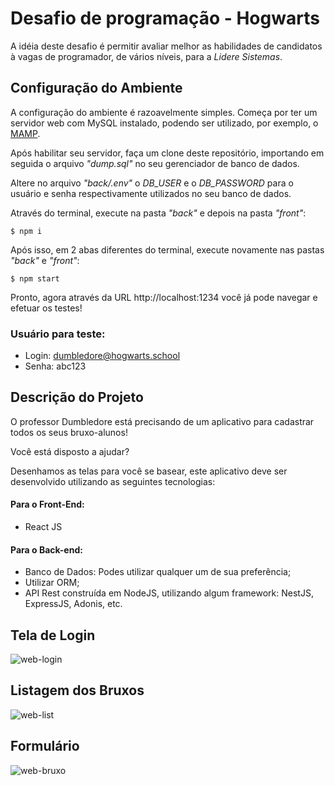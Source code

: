 
# Desafio de programação - Hogwarts

A idéia deste desafio é permitir avaliar melhor as habilidades de candidatos à vagas de programador, de vários níveis, para a _Lidere Sistemas_.

## Configuração do Ambiente

A configuração do ambiente é razoavelmente simples. Começa por ter um servidor web com MySQL instalado, podendo ser utilizado, por exemplo, o [MAMP](https://www.mamp.info/en/downloads/).

Após habilitar seu servidor, faça um clone deste repositório, importando em seguida o arquivo _"dump.sql"_ no seu gerenciador de banco de dados.

Altere no arquivo _"back/.env"_ o _DB_USER_ e o _DB_PASSWORD_ para o usuário e senha respectivamente utilizados no seu banco de dados.

Através do terminal, execute na pasta _"back"_ e depois na pasta _"front"_:
```
$ npm i
```

Após isso, em 2 abas diferentes do terminal, execute novamente nas pastas _"back"_ e _"front"_:
```
$ npm start
```

Pronto, agora através da URL http://localhost:1234 você já pode navegar e efetuar os testes!

### Usuário para teste:

 - Login: dumbledore@hogwarts.school
 - Senha: abc123

## Descrição do Projeto

O professor Dumbledore está precisando de um aplicativo para cadastrar todos os seus bruxo-alunos!

Você está disposto a ajudar?

Desenhamos as telas para você se basear, este aplicativo deve ser desenvolvido utilizando as seguintes tecnologias:
#### Para o Front-End:
- React JS
#### Para o Back-end:
- Banco de Dados: Podes utilizar qualquer um de sua preferência;
- Utilizar ORM;
- API Rest construída em NodeJS, utilizando algum framework: NestJS, ExpressJS, Adonis, etc.

## Tela de Login

![web-login](WEB-LOGIN.png)

## Listagem dos Bruxos

![web-list](WEB-LIST.png)

## Formulário

![web-bruxo](WEB-BRUXO.png)
